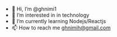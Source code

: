 - 👋 Hi, I’m @ghnimi1
- 👀 I’m interested in in technology
- 🌱 I’m currently learning Nodejs/Reactjs
- 📫 How to reach me ghnimih@gmail.com
